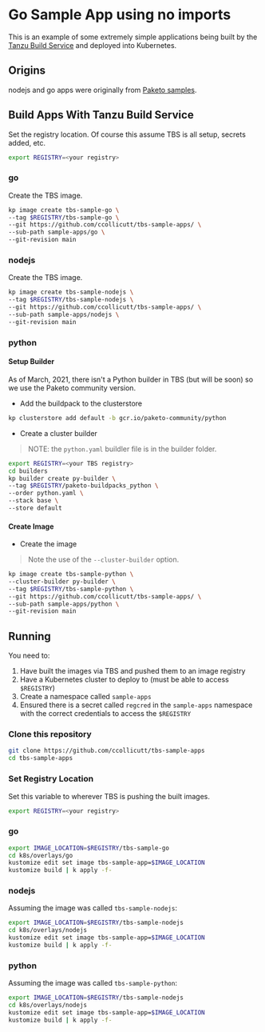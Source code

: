 # Go Sample App using no imports

This is an example of some extremely simple applications being built by the [Tanzu Build Service](https://tanzu.vmware.com/build-service) and deployed into Kubernetes.

## Origins 

nodejs and go apps were originally from [Paketo samples](https://github.com/paketo-buildpacks/samples).

## Build Apps With Tanzu Build Service

Set the registry location. Of course this assume TBS is all setup, secrets added, etc.

```bash
export REGISTRY=<your registry>
```

### go

Create the TBS image.

```bash
kp image create tbs-sample-go \
--tag $REGISTRY/tbs-sample-go \
--git https://github.com/ccollicutt/tbs-sample-apps/ \
--sub-path sample-apps/go \
--git-revision main
```

### nodejs

Create the TBS image.

```bash
kp image create tbs-sample-nodejs \
--tag $REGISTRY/tbs-sample-nodejs \
--git https://github.com/ccollicutt/tbs-sample-apps/ \
--sub-path sample-apps/nodejs \
--git-revision main
```

### python

#### Setup Builder

As of March, 2021, there isn't a Python builder in TBS (but will be soon) so we use the Paketo community version.

* Add the buildpack to the clusterstore

```bash
kp clusterstore add default -b gcr.io/paketo-community/python
```

* Create a cluster builder

>NOTE: the `python.yaml` buildler file is in the builder folder.

```bash
export REGISTRY=<your TBS registry>
cd builders
kp builder create py-builder \
--tag $REGISTRY/paketo-buildpacks_python \
--order python.yaml \
--stack base \
--store default
```

#### Create Image

* Create the image

>Note the use of the `--cluster-builder` option.

```bash
kp image create tbs-sample-python \
--cluster-builder py-builder \
--tag $REGISTRY/tbs-sample-python \
--git https://github.com/ccollicutt/tbs-sample-apps/ \
--sub-path sample-apps/python \
--git-revision main
```

## Running

You need to:

1. Have built the images via TBS and pushed them to an image registry
1. Have a Kubernetes cluster to deploy to (must be able to access `$REGISTRY`)
2. Create a namespace called `sample-apps`
2. Ensured there is a secret called `regcred` in the `sample-apps` namespace with the correct credentials to access the `$REGISTRY`

### Clone this repository

```bash
git clone https://github.com/ccollicutt/tbs-sample-apps
cd tbs-sample-apps
```

### Set Registry Location

Set this variable to wherever TBS is pushing the built images.

```bash
export REGISTRY=<your registry>
```

### go

```bash
export IMAGE_LOCATION=$REGISTRY/tbs-sample-go
cd k8s/overlays/go
kustomize edit set image tbs-sample-app=$IMAGE_LOCATION
kustomize build | k apply -f-
```

### nodejs

Assuming the image was called `tbs-sample-nodejs`:

```bash
export IMAGE_LOCATION=$REGISTRY/tbs-sample-nodejs
cd k8s/overlays/nodejs
kustomize edit set image tbs-sample-app=$IMAGE_LOCATION
kustomize build | k apply -f-
```


### python

Assuming the image was called `tbs-sample-python`:

```bash
export IMAGE_LOCATION=$REGISTRY/tbs-sample-nodejs
cd k8s/overlays/nodejs
kustomize edit set image tbs-sample-app=$IMAGE_LOCATION
kustomize build | k apply -f-
```